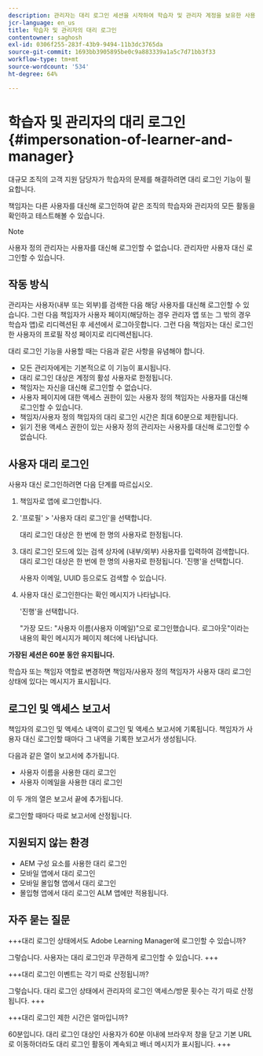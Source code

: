 ```yaml
---
description: 관리자는 대리 로그인 세션을 시작하여 학습자 및 관리자 계정을 보유한 사용자 대신 로그인할 수 있습니다.
jcr-language: en_us
title: 학습자 및 관리자의 대리 로그인
contentowner: saghosh
exl-id: 0306f255-283f-43b9-9494-11b3dc3765da
source-git-commit: 1693bb3905895be0c9a883339a1a5c7d71bb3f33
workflow-type: tm+mt
source-wordcount: '534'
ht-degree: 64%

---
```


# 학습자 및 관리자의 대리 로그인 {#impersonation-of-learner-and-manager}

대규모 조직의 고객 지원 담당자가 학습자의 문제를 해결하려면 대리 로그인 기능이 필요합니다.

책임자는 다른 사용자를 대신해 로그인하여 같은 조직의 학습자와 관리자의 모든 활동을 확인하고 테스트해볼 수 있습니다.

>[!NOTE]
>
>사용자 정의 관리자는 사용자를 대신해 로그인할 수 없습니다. 관리자만 사용자 대신 로그인할 수 있습니다.

## 작동 방식

관리자는 사용자(내부 또는 외부)를 검색한 다음 해당 사용자를 대신해 로그인할 수 있습니다. 그런 다음 책임자가 사용자 페이지(해당하는 경우 관리자 앱 또는 그 밖의 경우 학습자 앱)로 리디렉션된 후 세션에서 로그아웃합니다. 그런 다음 책임자는 대신 로그인한 사용자의 프로필 작성 페이지로 리디렉션됩니다.

대리 로그인 기능을 사용할 때는 다음과 같은 사항을 유념해야 합니다.

* 모든 관리자에게는 기본적으로 이 기능이 표시됩니다.
* 대리 로그인 대상은 계정의 활성 사용자로 한정됩니다.
* 책임자는 자신을 대신해 로그인할 수 없습니다.
* 사용자 페이지에 대한 액세스 권한이 있는 사용자 정의 책임자는 사용자를 대신해 로그인할 수 있습니다.
* 책임자/사용자 정의 책임자의 대리 로그인 시간은 최대 60분으로 제한됩니다.
* 읽기 전용 액세스 권한이 있는 사용자 정의 관리자는 사용자를 대신해 로그인할 수 없습니다.

## 사용자 대리 로그인

사용자 대신 로그인하려면 다음 단계를 따르십시오.

1. 책임자로 앱에 로그인합니다.
1. &#39;프로필&#39; > &#39;사용자 대리 로그인&#39;을 선택합니다.

   대리 로그인 대상은 한 번에 한 명의 사용자로 한정됩니다.

1. 대리 로그인 모드에 있는 검색 상자에 (내부/외부) 사용자를 입력하여 검색합니다. 대리 로그인 대상은 한 번에 한 명의 사용자로 한정됩니다. &#39;진행&#39;을 선택합니다.

   사용자 이메일, UUID 등으로도 검색할 수 있습니다.

1. 사용자 대신 로그인한다는 확인 메시지가 나타납니다.

   &#39;진행&#39;을 선택합니다.

   &quot;가장 모드: &quot;사용자 이름(사용자 이메일)&quot;으로 로그인했습니다. 로그아웃&quot;이라는 내용의 확인 메시지가 페이지 헤더에 나타납니다.

**가장된 세션은 60분 동안 유지됩니다.**

학습자 또는 책임자 역할로 변경하면 책임자/사용자 정의 책임자가 사용자 대리 로그인 상태에 있다는 메시지가 표시됩니다.

## 로그인 및 액세스 보고서

책임자의 로그인 및 액세스 내역이 로그인 및 액세스 보고서에 기록됩니다. 책임자가 사용자 대신 로그인할 때마다 그 내역을 기록한 보고서가 생성됩니다.

다음과 같은 열이 보고서에 추가됩니다.

* 사용자 이름을 사용한 대리 로그인
* 사용자 이메일을 사용한 대리 로그인

이 두 개의 열은 보고서 끝에 추가됩니다.

로그인할 때마다 따로 보고서에 산정됩니다.

## 지원되지 않는 환경

* AEM 구성 요소를 사용한 대리 로그인
* 모바일 앱에서 대리 로그인
* 모바일 몰입형 앱에서 대리 로그인
* 몰입형 앱에서 대리 로그인 ALM 앱에만 적용됩니다.

## 자주 묻는 질문

+++대리 로그인 상태에서도 Adobe Learning Manager에 로그인할 수 있습니까?

그렇습니다. 사용자는 대리 로그인과 무관하게 로그인할 수 있습니다.
+++

+++대리 로그인 이벤트는 각기 따로 산정됩니까?

그렇습니다. 대리 로그인 상태에서 관리자의 로그인 액세스/방문 횟수는 각기 따로 산정됩니다.
+++

+++대리 로그인 제한 시간은 얼마입니까?

60분입니다. 대리 로그인 대상인 사용자가 60분 이내에 브라우저 창을 닫고 기본 URL로 이동하더라도 대리 로그인 활동이 계속되고 배너 메시지가 표시됩니다.
+++
